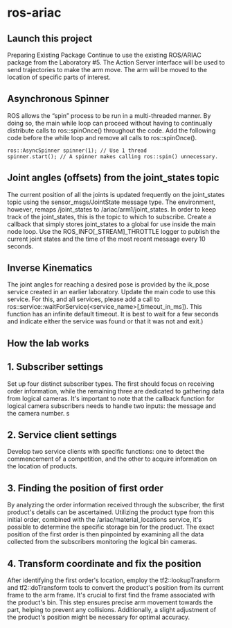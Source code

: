# ros-ariac


## Launch this project

Preparing Existing Package
Continue to use the existing ROS/ARIAC package from the Laboratory #5. The Action Server interface will be used to send trajectories to make the arm move. The arm will be moved to the location of specific parts of interest.

## Asynchronous Spinner
ROS allows the “spin” process to be run in a multi-threaded manner. By doing so, the main while loop can proceed without having to continually distribute calls to ros::spinOnce() throughout the code. Add the following code before the while loop and remove all calls to ros::spinOnce().
```
ros::AsyncSpinner spinner(1); // Use 1 thread
spinner.start(); // A spinner makes calling ros::spin() unnecessary.
```
## Joint angles (offsets) from the joint_states topic
The current position of all the joints is updated frequently on the joint_states topic using the sensor_msgs/JointState message type. The environment, however, remaps /joint_states to /ariac/arm1/joint_states. In order to keep track of the joint_states, this is the topic to which to subscribe. Create a callback that simply stores joint_states to a global for use inside the main node loop. Use the ROS_INFO[_STREAM]_THROTTLE logger to publish the current joint states and the time of the most recent message every 10 seconds.

## Inverse Kinematics
The joint angles for reaching a desired pose is provided by the ik_pose service created in an earlier laboratory. Update the main code to use this service. For this, and all services, please add a call to ros::service::waitForService(<service_name>[,timeout_in_ms]). This function has an infinite default timeout. It is best to wait for a few seconds and indicate either the service was found or that it was not and exit.)

## How the lab works

## 1. Subscriber settings
Set up four distinct subscriber types. The first should focus on receiving order information, while the remaining three are dedicated to gathering data from logical cameras. It's important to note that the callback function for logical camera subscribers needs to handle two inputs: the message and the camera number.
s
## 2. Service client settings
Develop two service clients with specific functions: one to detect the commencement of a competition, and the other to acquire information on the location of products.

## 3. Finding the position of first order
By analyzing the order information received through the subscriber, the first product's details can be ascertained. Utilizing the product type from this initial order, combined with the /ariac/material_locations service, it's possible to determine the specific storage bin for the product. The exact position of the first order is then pinpointed by examining all the data collected from the subscribers monitoring the logical bin cameras.

## 4. Transform coordinate and fix the position
After identifying the first order's location, employ the tf2::lookupTransform and tf2::doTransform tools to convert the product's position from its current frame to the arm frame. It's crucial to first find the frame associated with the product's bin. This step ensures precise arm movement towards the part, helping to prevent any collisions. Additionally, a slight adjustment of the product's position might be necessary for optimal accuracy.

